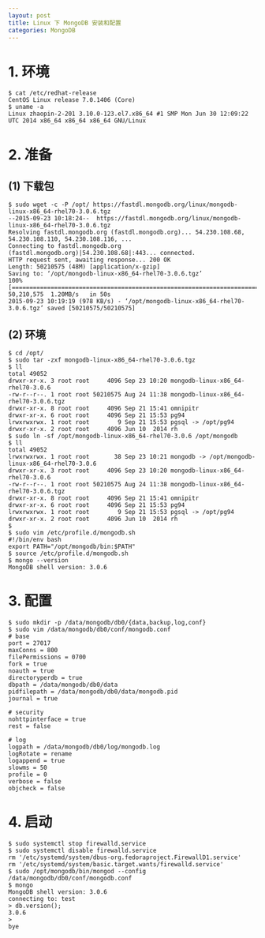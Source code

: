 ```yaml
---
layout: post
title: Linux 下 MongoDB 安装和配置
categories: MongoDB
---
```


<!--more-->

# 1. 环境

    $ cat /etc/redhat-release 
    CentOS Linux release 7.0.1406 (Core) 
    $ uname -a
    Linux zhaopin-2-201 3.10.0-123.el7.x86_64 #1 SMP Mon Jun 30 12:09:22 UTC 2014 x86_64 x86_64 x86_64 GNU/Linux

# 2. 准备
## (1) 下载包

    $ sudo wget -c -P /opt/ https://fastdl.mongodb.org/linux/mongodb-linux-x86_64-rhel70-3.0.6.tgz    
    --2015-09-23 10:18:24--  https://fastdl.mongodb.org/linux/mongodb-linux-x86_64-rhel70-3.0.6.tgz
    Resolving fastdl.mongodb.org (fastdl.mongodb.org)... 54.230.108.68, 54.230.108.110, 54.230.108.116, ... 
    Connecting to fastdl.mongodb.org (fastdl.mongodb.org)|54.230.108.68|:443... connected.
    HTTP request sent, awaiting response... 200 OK
    Length: 50210575 (48M) [application/x-gzip]
    Saving to: ‘/opt/mongodb-linux-x86_64-rhel70-3.0.6.tgz’
    100%[======================================================================================================================================================================================================================>] 50,210,575  1.20MB/s   in 50s     
    2015-09-23 10:19:19 (978 KB/s) - ‘/opt/mongodb-linux-x86_64-rhel70-3.0.6.tgz’ saved [50210575/50210575]

## (2) 环境

    $ cd /opt/
    $ sudo tar -zxf mongodb-linux-x86_64-rhel70-3.0.6.tgz
    $ ll
    total 49052
    drwxr-xr-x. 3 root root     4096 Sep 23 10:20 mongodb-linux-x86_64-rhel70-3.0.6
    -rw-r--r--. 1 root root 50210575 Aug 24 11:38 mongodb-linux-x86_64-rhel70-3.0.6.tgz
    drwxr-xr-x. 8 root root     4096 Sep 21 15:41 omnipitr
    drwxr-xr-x. 6 root root     4096 Sep 21 15:53 pg94
    lrwxrwxrwx. 1 root root        9 Sep 21 15:53 pgsql -> /opt/pg94
    drwxr-xr-x. 2 root root     4096 Jun 10  2014 rh
    $ sudo ln -sf /opt/mongodb-linux-x86_64-rhel70-3.0.6 /opt/mongodb
    $ ll
    total 49052
    lrwxrwxrwx. 1 root root       38 Sep 23 10:21 mongodb -> /opt/mongodb-linux-x86_64-rhel70-3.0.6
    drwxr-xr-x. 3 root root     4096 Sep 23 10:20 mongodb-linux-x86_64-rhel70-3.0.6
    -rw-r--r--. 1 root root 50210575 Aug 24 11:38 mongodb-linux-x86_64-rhel70-3.0.6.tgz
    drwxr-xr-x. 8 root root     4096 Sep 21 15:41 omnipitr
    drwxr-xr-x. 6 root root     4096 Sep 21 15:53 pg94
    lrwxrwxrwx. 1 root root        9 Sep 21 15:53 pgsql -> /opt/pg94
    drwxr-xr-x. 2 root root     4096 Jun 10  2014 rh
    $
    $ sudo vim /etc/profile.d/mongodb.sh
    #!/bin/env bash
    export PATH="/opt/mongodb/bin:$PATH"
    $ source /etc/profile.d/mongodb.sh
    $ mongo --version
    MongoDB shell version: 3.0.6

# 3. 配置

    $ sudo mkdir -p /data/mongodb/db0/{data,backup,log,conf}
    $ sudo vim /data/mongodb/db0/conf/mongodb.conf
    # base
    port = 27017
    maxConns = 800
    filePermissions = 0700
    fork = true
    noauth = true
    directoryperdb = true
    dbpath = /data/mongodb/db0/data
    pidfilepath = /data/mongodb/db0/data/mongodb.pid
    journal = true

    # security
    nohttpinterface = true
    rest = false

    # log
    logpath = /data/mongodb/db0/log/mongodb.log
    logRotate = rename
    logappend = true
    slowms = 50
    profile = 0
    verbose = false
    objcheck = false

# 4. 启动

    $ sudo systemctl stop firewalld.service
    $ sudo systemctl disable firewalld.service
    rm '/etc/systemd/system/dbus-org.fedoraproject.FirewallD1.service'
    rm '/etc/systemd/system/basic.target.wants/firewalld.service'
    $ sudo /opt/mongodb/bin/mongod --config /data/mongodb/db0/conf/mongodb.conf
    $ mongo
    MongoDB shell version: 3.0.6
    connecting to: test
    > db.version();
    3.0.6
    >
    bye
